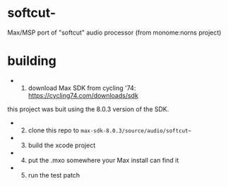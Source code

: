 # softcut-

Max/MSP port of "softcut" audio processor (from monome:norns project)

# building

- 1. download Max SDK from cycling '74:
https://cycling74.com/downloads/sdk

this project was buit using the 8.0.3 version of the SDK.

- 2. clone this repo to `max-sdk-8.0.3/source/audio/softcut~`

- 3. build the xcode project

- 4. put the .mxo somewhere your Max install can find it

- 5. run the test patch
